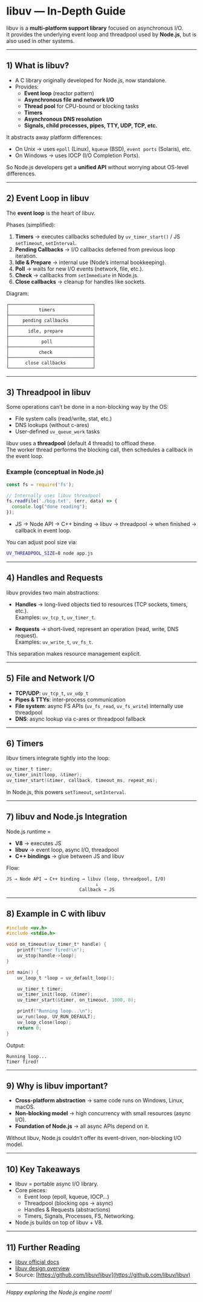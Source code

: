 # libuv — In‑Depth Guide

libuv is a **multi-platform support library** focused on asynchronous I/O.  
It provides the underlying event loop and threadpool used by **Node.js**, but is also used in other systems.

---

## 1) What is libuv?
- A C library originally developed for Node.js, now standalone.
- Provides:
  - **Event loop** (reactor pattern)
  - **Asynchronous file and network I/O**
  - **Thread pool** for CPU-bound or blocking tasks
  - **Timers**
  - **Asynchronous DNS resolution**
  - **Signals, child processes, pipes, TTY, UDP, TCP, etc.**

It abstracts away platform differences:
- On Unix → uses `epoll` (Linux), `kqueue` (BSD), `event ports` (Solaris), etc.
- On Windows → uses IOCP (I/O Completion Ports).

So Node.js developers get a **unified API** without worrying about OS-level differences.

---

## 2) Event Loop in libuv

The **event loop** is the heart of libuv.

Phases (simplified):
1. **Timers** → executes callbacks scheduled by `uv_timer_start()` / JS `setTimeout`, `setInterval`.
2. **Pending Callbacks** → I/O callbacks deferred from previous loop iteration.
3. **Idle & Prepare** → internal use (Node’s internal bookkeeping).
4. **Poll** → waits for new I/O events (network, file, etc.).
5. **Check** → callbacks from `setImmediate` in Node.js.
6. **Close callbacks** → cleanup for handles like sockets.

Diagram:

```
┌───────────────────────────────┐
│           timers              │
├───────────────────────────────┤
│     pending callbacks         │
├───────────────────────────────┤
│       idle, prepare           │
├───────────────────────────────┤
│            poll               │
├───────────────────────────────┤
│           check               │
├───────────────────────────────┤
│      close callbacks          │
└───────────────────────────────┘
```

---

## 3) Threadpool in libuv

Some operations can’t be done in a non-blocking way by the OS:
- File system calls (read/write, stat, etc.)
- DNS lookups (without c-ares)
- User-defined `uv_queue_work` tasks

libuv uses a **threadpool** (default 4 threads) to offload these.  
The worker thread performs the blocking call, then schedules a callback in the event loop.

### Example (conceptual in Node.js)
```js
const fs = require('fs');

// Internally uses libuv threadpool
fs.readFile('./big.txt', (err, data) => {
  console.log("done reading");
});
```

- JS → Node API → C++ binding → libuv → threadpool → when finished → callback in event loop.

You can adjust pool size via:
```bash
UV_THREADPOOL_SIZE=8 node app.js
```

---

## 4) Handles and Requests

libuv provides two main abstractions:

- **Handles** → long-lived objects tied to resources (TCP sockets, timers, etc.).  
  Examples: `uv_tcp_t`, `uv_timer_t`.

- **Requests** → short-lived, represent an operation (read, write, DNS request).  
  Examples: `uv_write_t`, `uv_fs_t`.

This separation makes resource management explicit.

---

## 5) File and Network I/O

- **TCP/UDP**: `uv_tcp_t`, `uv_udp_t`
- **Pipes & TTYs**: inter-process communication
- **File system**: async FS APIs (`uv_fs_read`, `uv_fs_write`) internally use threadpool
- **DNS**: async lookup via c-ares or threadpool fallback

---

## 6) Timers

libuv timers integrate tightly into the loop:
```c
uv_timer_t timer;
uv_timer_init(loop, &timer);
uv_timer_start(&timer, callback, timeout_ms, repeat_ms);
```

In Node.js, this powers `setTimeout`, `setInterval`.

---

## 7) libuv and Node.js Integration

Node.js runtime =  
- **V8** → executes JS  
- **libuv** → event loop, async I/O, threadpool  
- **C++ bindings** → glue between JS and libuv

Flow:
```
JS → Node API → C++ binding → libuv (loop, threadpool, I/O)
                                 ↓
                           Callback → JS
```

---

## 8) Example in C with libuv

```c
#include <uv.h>
#include <stdio.h>

void on_timeout(uv_timer_t* handle) {
    printf("Timer fired!\n");
    uv_stop(handle->loop);
}

int main() {
    uv_loop_t *loop = uv_default_loop();

    uv_timer_t timer;
    uv_timer_init(loop, &timer);
    uv_timer_start(&timer, on_timeout, 1000, 0);

    printf("Running loop...\n");
    uv_run(loop, UV_RUN_DEFAULT);
    uv_loop_close(loop);
    return 0;
}
```

Output:
```
Running loop...
Timer fired!
```

---

## 9) Why is libuv important?

- **Cross-platform abstraction** → same code runs on Windows, Linux, macOS.
- **Non-blocking model** → high concurrency with small resources (async I/O).
- **Foundation of Node.js** → all async APIs depend on it.

Without libuv, Node.js couldn’t offer its event-driven, non-blocking I/O model.

---

## 10) Key Takeaways

- libuv = portable async I/O library.
- Core pieces:
  - Event loop (epoll, kqueue, IOCP…)
  - Threadpool (blocking ops → async)
  - Handles & Requests (abstractions)
  - Timers, Signals, Processes, FS, Networking.
- Node.js builds on top of libuv + V8.

---

## 11) Further Reading

- [libuv official docs](https://docs.libuv.org/en/v1.x/)
- [libuv design overview](https://nikhilm.github.io/uvbook/introduction.html)
- Source: [https://github.com/libuv/libuv](https://github.com/libuv/libuv)

---

*Happy exploring the Node.js engine room!*

